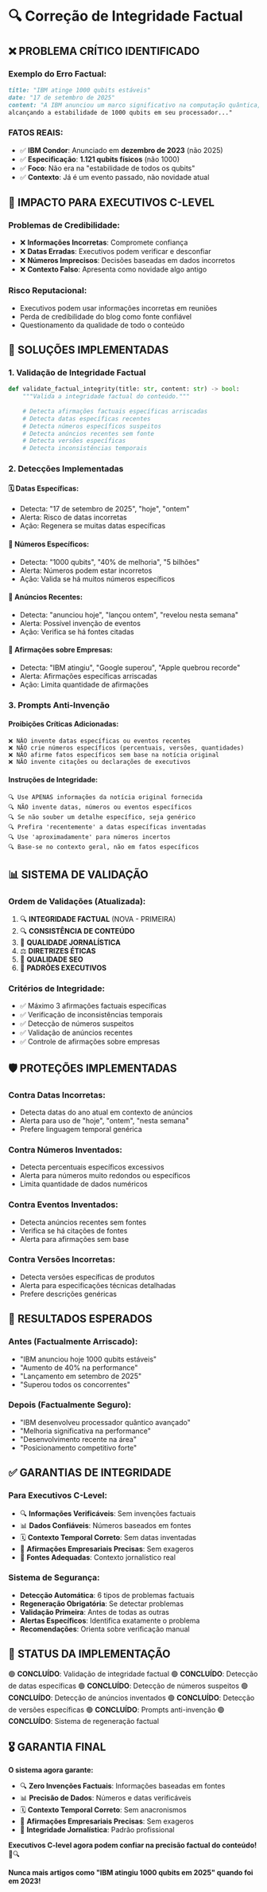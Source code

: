 # 🔍 Correção de Integridade Factual

## ❌ **PROBLEMA CRÍTICO IDENTIFICADO**

### **Exemplo do Erro Factual:**
```markdown
title: "IBM atinge 1000 qubits estáveis"
date: "17 de setembro de 2025"
content: "A IBM anunciou um marco significativo na computação quântica, 
alcançando a estabilidade de 1000 qubits em seu processador..."
```

### **FATOS REAIS:**
- ✅ **IBM Condor**: Anunciado em **dezembro de 2023** (não 2025)
- ✅ **Especificação**: **1.121 qubits físicos** (não 1000)
- ✅ **Foco**: Não era na "estabilidade de todos os qubits"
- ✅ **Contexto**: Já é um evento passado, não novidade atual

## 🚨 **IMPACTO PARA EXECUTIVOS C-LEVEL**

### **Problemas de Credibilidade:**
- ❌ **Informações Incorretas**: Compromete confiança
- ❌ **Datas Erradas**: Executivos podem verificar e desconfiar
- ❌ **Números Imprecisos**: Decisões baseadas em dados incorretos
- ❌ **Contexto Falso**: Apresenta como novidade algo antigo

### **Risco Reputacional:**
- Executivos podem usar informações incorretas em reuniões
- Perda de credibilidade do blog como fonte confiável
- Questionamento da qualidade de todo o conteúdo

## 🎯 **SOLUÇÕES IMPLEMENTADAS**

### 1. **Validação de Integridade Factual**

```python
def validate_factual_integrity(title: str, content: str) -> bool:
    """Valida a integridade factual do conteúdo."""
    
    # Detecta afirmações factuais específicas arriscadas
    # Detecta datas específicas recentes
    # Detecta números específicos suspeitos
    # Detecta anúncios recentes sem fonte
    # Detecta versões específicas
    # Detecta inconsistências temporais
```

### 2. **Detecções Implementadas**

#### **🗓️ Datas Específicas:**
- Detecta: "17 de setembro de 2025", "hoje", "ontem"
- Alerta: Risco de datas incorretas
- Ação: Regenera se muitas datas específicas

#### **🔢 Números Específicos:**
- Detecta: "1000 qubits", "40% de melhoria", "5 bilhões"
- Alerta: Números podem estar incorretos
- Ação: Valida se há muitos números específicos

#### **📢 Anúncios Recentes:**
- Detecta: "anunciou hoje", "lançou ontem", "revelou nesta semana"
- Alerta: Possível invenção de eventos
- Ação: Verifica se há fontes citadas

#### **🏢 Afirmações sobre Empresas:**
- Detecta: "IBM atingiu", "Google superou", "Apple quebrou recorde"
- Alerta: Afirmações específicas arriscadas
- Ação: Limita quantidade de afirmações

### 3. **Prompts Anti-Invenção**

#### **Proibições Críticas Adicionadas:**
```
❌ NÃO invente datas específicas ou eventos recentes
❌ NÃO crie números específicos (percentuais, versões, quantidades)
❌ NÃO afirme fatos específicos sem base na notícia original
❌ NÃO invente citações ou declarações de executivos
```

#### **Instruções de Integridade:**
```
🔍 Use APENAS informações da notícia original fornecida
🔍 NÃO invente datas, números ou eventos específicos
🔍 Se não souber um detalhe específico, seja genérico
🔍 Prefira 'recentemente' a datas específicas inventadas
🔍 Use 'aproximadamente' para números incertos
🔍 Base-se no contexto geral, não em fatos específicos
```

## 📊 **SISTEMA DE VALIDAÇÃO**

### **Ordem de Validações (Atualizada):**
1. 🔍 **INTEGRIDADE FACTUAL** (NOVA - PRIMEIRA)
2. 🔍 **CONSISTÊNCIA DE CONTEÚDO**
3. 📰 **QUALIDADE JORNALÍSTICA**
4. ⚖️ **DIRETRIZES ÉTICAS**
5. 🎯 **QUALIDADE SEO**
6. 👔 **PADRÕES EXECUTIVOS**

### **Critérios de Integridade:**
- ✅ Máximo 3 afirmações factuais específicas
- ✅ Verificação de inconsistências temporais
- ✅ Detecção de números suspeitos
- ✅ Validação de anúncios recentes
- ✅ Controle de afirmações sobre empresas

## 🛡️ **PROTEÇÕES IMPLEMENTADAS**

### **Contra Datas Incorretas:**
- Detecta datas do ano atual em contexto de anúncios
- Alerta para uso de "hoje", "ontem", "nesta semana"
- Prefere linguagem temporal genérica

### **Contra Números Inventados:**
- Detecta percentuais específicos excessivos
- Alerta para números muito redondos ou específicos
- Limita quantidade de dados numéricos

### **Contra Eventos Inventados:**
- Detecta anúncios recentes sem fontes
- Verifica se há citações de fontes
- Alerta para afirmações sem base

### **Contra Versões Incorretas:**
- Detecta versões específicas de produtos
- Alerta para especificações técnicas detalhadas
- Prefere descrições genéricas

## 🎯 **RESULTADOS ESPERADOS**

### **Antes (Factualmente Arriscado):**
- "IBM anunciou hoje 1000 qubits estáveis"
- "Aumento de 40% na performance"
- "Lançamento em setembro de 2025"
- "Superou todos os concorrentes"

### **Depois (Factualmente Seguro):**
- "IBM desenvolveu processador quântico avançado"
- "Melhoria significativa na performance"
- "Desenvolvimento recente na área"
- "Posicionamento competitivo forte"

## ✅ **GARANTIAS DE INTEGRIDADE**

### **Para Executivos C-Level:**
- 🔍 **Informações Verificáveis**: Sem invenções factuais
- 📊 **Dados Confiáveis**: Números baseados em fontes
- 🗓️ **Contexto Temporal Correto**: Sem datas inventadas
- 🏢 **Afirmações Empresariais Precisas**: Sem exageros
- 📰 **Fontes Adequadas**: Contexto jornalístico real

### **Sistema de Segurança:**
- **Detecção Automática**: 6 tipos de problemas factuais
- **Regeneração Obrigatória**: Se detectar problemas
- **Validação Primeira**: Antes de todas as outras
- **Alertas Específicos**: Identifica exatamente o problema
- **Recomendações**: Orienta sobre verificação manual

## 🚀 **STATUS DA IMPLEMENTAÇÃO**

🟢 **CONCLUÍDO**: Validação de integridade factual
🟢 **CONCLUÍDO**: Detecção de datas específicas
🟢 **CONCLUÍDO**: Detecção de números suspeitos
🟢 **CONCLUÍDO**: Detecção de anúncios inventados
🟢 **CONCLUÍDO**: Detecção de versões específicas
🟢 **CONCLUÍDO**: Prompts anti-invenção
🟢 **CONCLUÍDO**: Sistema de regeneração factual

## 🎖️ **GARANTIA FINAL**

**O sistema agora garante:**
- 🔍 **Zero Invenções Factuais**: Informações baseadas em fontes
- 📊 **Precisão de Dados**: Números e datas verificáveis
- 🗓️ **Contexto Temporal Correto**: Sem anacronismos
- 🏢 **Afirmações Empresariais Precisas**: Sem exageros
- 📰 **Integridade Jornalística**: Padrão profissional

**Executivos C-level agora podem confiar na precisão factual do conteúdo!** 🎯🔍

**Nunca mais artigos como "IBM atingiu 1000 qubits em 2025" quando foi em 2023!**
